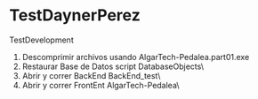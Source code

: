 # TestDaynerPerez
TestDevelopment
1. Descomprimir archivos usando AlgarTech-Pedalea.part01.exe
2. Restaurar Base de Datos script DatabaseObjects\
3. Abrir y correr BackEnd BackEnd_test\
4. Abrir y correr FrontEnt AlgarTech-Pedalea\
